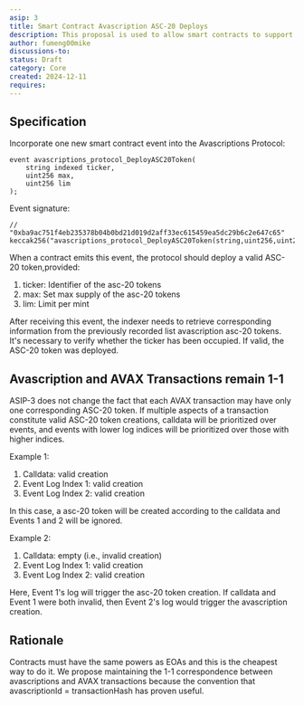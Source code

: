```yaml
---
asip: 3
title: Smart Contract Avascription ASC-20 Deploys
description: This proposal is used to allow smart contracts to support ASC-20 deploys 
author: fumeng00mike
discussions-to: 
status: Draft
category: Core
created: 2024-12-11
requires: 
---
```


## Specification
Incorporate one new smart contract event into the Avascriptions Protocol:
```solidity
event avascriptions_protocol_DeployASC20Token(
    string indexed ticker,
    uint256 max,
    uint256 lim
);
```
Event signature:
```solidity
// "0xba9ac751f4eb235378b04b0bd21d019d2aff33ec615459ea5dc29b6c2e647c65"
keccak256("avascriptions_protocol_DeployASC20Token(string,uint256,uint256)");
```
When a contract emits this event, the protocol should deploy a valid ASC-20 token,provided:

1. ticker:  Identifier of the asc-20 tokens
2. max: Set max supply of the asc-20 tokens
3. lim: Limit per mint

After receiving this event, the indexer needs to retrieve corresponding information from the previously recorded list avascription asc-20 tokens. It's necessary to verify whether the ticker has been occupied. If valid, the ASC-20 token was deployed.
  
## Avascription and AVAX Transactions remain 1-1
ASIP-3 does not change the fact that each AVAX transaction may have only one corresponding ASC-20 token. If multiple aspects of a transaction constitute valid ASC-20 token creations, calldata will be prioritized over events, and events with lower log indices will be prioritized over those with higher indices.

Example 1:

1. Calldata: valid creation
2. Event Log Index 1: valid creation
3. Event Log Index 2: valid creation

In this case, a asc-20 token will be created according to the calldata and Events 1 and 2 will be ignored.

Example 2:

1. Calldata: empty (i.e., invalid creation)
2. Event Log Index 1: valid creation
3. Event Log Index 2: valid creation

Here, Event 1's log will trigger the asc-20 token creation. If calldata and Event 1 were both invalid, then Event 2's log would trigger the avascription creation.

## Rationale
Contracts must have the same powers as EOAs and this is the cheapest way to do it.
We propose maintaining the 1-1 correspondence between avascriptions and AVAX transactions because the convention that avascriptionId = transactionHash has proven useful.